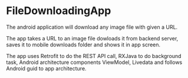 # FileDownloadingApp
The android application will download any image file with given a URL.

The app takes a URL to an image file dowloads it from backend server, saves it to mobile downloads folder and shows it in app screen.

The app uses Retrofit to do the REST API call, RXJava to do background task, Android architecture components ViewModel, Livedata and follows 
Android guid to app architecture.
